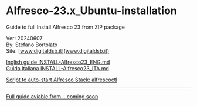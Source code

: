 # Alfresco-23.x_Ubuntu-installation
Guide to full Install Alfresco 23 from ZIP package

Ver: 20240607 <br>
By: Stefano Bortolato <br>
Site: [www.digitaldsb.it](www.digitaldsb.it)

[Inglish guide INSTALL-Alfresco23_ENG.md](INSTALL-Alfresco23_ENG.md)  <br>
[Guida Italiana INSTALL-Alfresco23_ITA.md](INSTALL-Alfresco23_ITA.md)

[Script to auto-start Alfresco Stack: alfrescoctl](alfrescoctl)

----

[Full guide aviable from... coming soon]([https://www.digitaldsb.it](https://www.digitaldsb.it/portal/informatica/guida-per-una-installazione-completa-di-alfresco-community-23-dal-pacchetto-zip))
